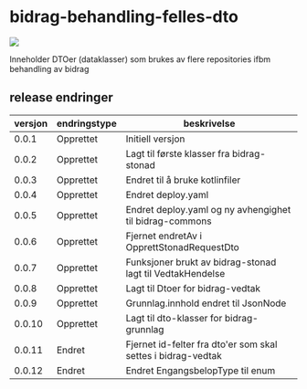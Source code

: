 # bidrag-behandling-felles-dto

![](https://github.com/navikt/bidrag-behandling-felles-dto/workflows/maven%20deploy/badge.svg)

Inneholder DTOer (dataklasser) som brukes av flere repositories ifbm behandling av bidrag

## release endringer
 
| versjon | endringstype | beskrivelse                                                  |
|---------|--------------|--------------------------------------------------------------|
| 0.0.1   | Opprettet    | Initiell versjon                                             |
| 0.0.2   | Opprettet    | Lagt til første klasser fra bidrag-stonad                    |
| 0.0.3   | Opprettet    | Endret til å bruke kotlinfiler                               |
| 0.0.4   | Opprettet    | Endret deploy.yaml                                           |
| 0.0.5   | Opprettet    | Endret deploy.yaml og ny avhengighet til bidrag-commons      |
| 0.0.6   | Opprettet    | Fjernet endretAv i OpprettStonadRequestDto                   |
| 0.0.7   | Opprettet    | Funksjoner brukt av bidrag-stonad lagt til VedtakHendelse    |
| 0.0.8   | Opprettet    | Lagt til Dtoer for bidrag-vedtak                             |
| 0.0.9   | Opprettet    | Grunnlag.innhold endret til JsonNode                         |
| 0.0.10  | Opprettet    | Lagt til dto-klasser for bidrag-grunnlag                     |
| 0.0.11  | Endret       | Fjernet id-felter fra dto'er som skal settes i bidrag-vedtak |
| 0.0.12  | Endret       | Endret EngangsbelopType til enum                             |

